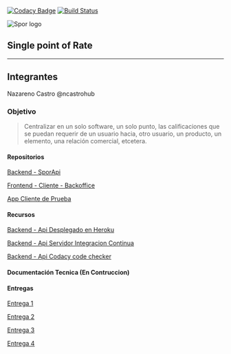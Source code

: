 [![Codacy Badge](https://api.codacy.com/project/badge/Grade/6dc335a3fa00440fa5f5d92573527e56)](https://app.codacy.com/app/nazarenomartincastro/spor_api?utm_source=github.com&utm_medium=referral&utm_content=ncastrohub/spor_api&utm_campaign=Badge_Grade_Dashboard)
[![Build Status](https://travis-ci.org/ncastrohub/spor_api.svg?branch=master)](https://travis-ci.org/ncastrohub/spor_api)

![Spor logo](https://user-images.githubusercontent.com/11638658/45330196-a5408600-b53a-11e8-8999-d34461908ef3.png)
## Single point of Rate
---
## Integrantes

Nazareno Castro @ncastrohub

### Objetivo

>Centralizar en un solo software, un solo punto, las calificaciones que se puedan requerir de un usuario hacia, otro usuario, un producto, un elemento, una relación comercial, etcetera.

#### Repositorios


[Backend - SporApi](https://github.com/ncastrohub/spor_api)

[Frontend - Cliente - Backoffice](https://github.com/ncastrohub/spor-client)

[App Cliente de Prueba](https://github.com/ncastrohub/spor-test-app)

#### Recursos


[Backend - Api Desplegado en Heroku](https://spor-api.herokuapp.com/)


[Backend - Api Servidor Integracion Continua](https://travis-ci.org/ncastrohub/spor_api/branches)


[Backend - Api Codacy code checker](https://app.codacy.com/project/nazarenomartincastro/spor_api/dashboard)

#### Documentación Tecnica (En Contruccion)

#### Entregas

[Entrega 1](https://github.com/ncastrohub/spor_app/wiki/Entrega-1)

[Entrega 2](https://github.com/ncastrohub/spor_app/wiki/Entrega-2)

[Entrega 3](https://github.com/ncastrohub/spor_app/wiki/Entrega-3)

[Entrega 4](https://github.com/ncastrohub/spor_app/wiki/Entrega-4)



